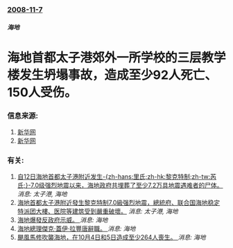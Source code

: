 ### [2008-11-7](/news/2008/11/7/index.md)

##### 海地
# 海地首都太子港郊外一所学校的三层教学楼发生坍塌事故，造成至少92人死亡、150人受伤。




### 信息来源:

1. [新华网](http://news.xinhuanet.com/world/2008-11/08/content_10326067.htm)
2. [新华网](http://news.xinhuanet.com/world/2008-11/09/content_10330014.htm)

### 有关:

1. [ 自12日海地首都太子港附近发生-{zh-hans:里氏;zh-hk:黎克特制;zh-tw:芮氏;}-7.0级强烈地震以来，海地政府共埋葬了至少7.2万具地震遇难者的尸体。](/news/2010/01/19/自12日海地首都太子港附近发生-zh-hans-里氏-zh-hk-黎克特制-zh-tw-芮氏-70级强烈地震以.md) _消息: 太子港, 海地_
2. [ 海地首都太子港附近發生黎克特制7.0級强烈地震，總統府、联合国海地稳定特派团大樓、医院等建筑受到嚴重破壞。](/news/2010/01/12/海地首都太子港附近發生黎克特制70級强烈地震-總統府-联合国海地稳定特派团大樓-医院等建筑受到嚴重破壞.md) _消息: 太子港, 海地_
3. [海地爆發反政府示威。 ](/news/2019/02/7/海地爆發反政府示威.md) _消息: 海地_
4. [海地總理傑克·蓋伊·拉豐唐辭職。 ](/news/2018/07/14/海地總理傑克-蓋伊-拉豐唐辭職.md) _消息: 海地_
5. [颶風馬修吹襲海地，在10月4日和5日造成至少264人喪生。 ](/news/2016/10/5/颶風馬修吹襲海地-在10月4日和5日造成至少264人喪生.md) _消息: 海地_
